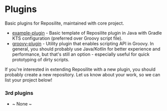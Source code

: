 # Plugins
Basic plugins for Reposilite, maintained with core project.

* [example-plugin](./example-plugin) - Basic template of Reposilite plugin in Java with Gradle KTS configuration (preferred over Groovy script file).
* [groovy-plugin](./groovy-plugin) - Utility plugin that enables scripting API in Groovy. In general, you should probably use Java/Kotlin for better experience and performance, but that's still an option - especially useful for quick prototyping of dirty scripts.

If you're interested in extending Reposilite with a new plugin, you should probably create a new repository.
Let us know about your work, so we can list your project below!

### 3rd plugins

* ~ None ~